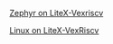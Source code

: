 [Zephyr on LiteX-Vexriscv](https://github.com/antmicro/zephyr-on-litex-vexriscv)

[Linux on LiteX-VexRiscv](https://github.com/enjoy-digital/linux-on-litex-vexriscv)